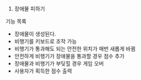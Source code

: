 1. 장애물 피하기

기능 목록

- 장애물이 생성된다.
- 비행기를 키보드로 조작 가능
- 비행기가 통과해도 되는 안전한 위치가 매번 새롭게 바뀜
- 안전하게 비행기가 장애물을 통과할 경우 점수 추가
- 장애물과 비행기가 부딪힐 경우 게임 오버
- 사용자가 획득한 점수 출력
